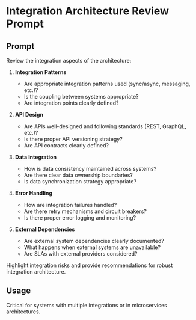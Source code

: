 # Integration Architecture Review Prompt

## Prompt
Review the integration aspects of the architecture:

1. **Integration Patterns**
   - Are appropriate integration patterns used (sync/async, messaging, etc.)?
   - Is the coupling between systems appropriate?
   - Are integration points clearly defined?

2. **API Design**
   - Are APIs well-designed and following standards (REST, GraphQL, etc.)?
   - Is there proper API versioning strategy?
   - Are API contracts clearly defined?

3. **Data Integration**
   - How is data consistency maintained across systems?
   - Are there clear data ownership boundaries?
   - Is data synchronization strategy appropriate?

4. **Error Handling**
   - How are integration failures handled?
   - Are there retry mechanisms and circuit breakers?
   - Is there proper error logging and monitoring?

5. **External Dependencies**
   - Are external system dependencies clearly documented?
   - What happens when external systems are unavailable?
   - Are SLAs with external providers considered?

Highlight integration risks and provide recommendations for robust integration architecture.

## Usage
Critical for systems with multiple integrations or in microservices architectures.